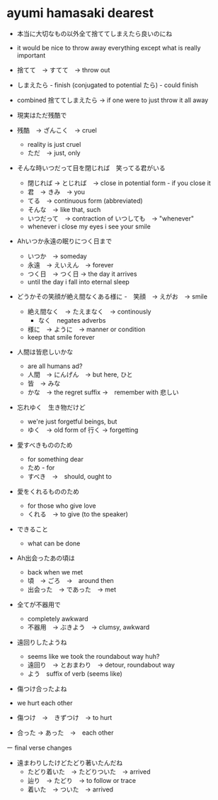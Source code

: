# ayumi hamasaki dearest

- 本当に大切なもの以外全て捨ててしまえたら良いのにね
 - it would be nice to throw away everything except what is really important
 - 捨てて　→ すてて　→ throw out
  - しまえたら - finish (conjugated to potential たら) - could finish
  - combined 捨ててしまえたら -> if one were to just throw it all away
- 現実はただ残酷で
 - 残酷　→ ざんこく　→ cruel
   - reality is just cruel
   - ただ　→ just, only

- そんな時いつだって目を閉じれば　笑ってる君がいる
  - 閉じれば → とじれば　→ close in potential form - if you close it
  - 君　→ きみ　→ you
  - てる　→ continuous form (abbreviated)
  - そんな　→ like that, such
  - いつだって　→ contraction of いつしても　→ "whenever"
  - whenever i close my eyes i see your smile

- Ahいつか永遠の眠りにつく日まで
  - いつか　→ someday
  - 永遠　→ えいえん　→ forever
  - つく日　→ つく日 -> the day it arrives
  - until the day i fall into eternal sleep

- どうかその笑顔が絶え間なくある様に
  -　笑顔　→ えがお　→ smile
  - 絶え間なく　→ たえまなく　→ continously
    - なく　negates adverbs
  - 様に　→ ように　→ manner or condition
  - keep that smile forever

- 人間は皆悲しいかな
  - are all humans ad?
  - 人間　→ にんげん　→ but here, ひと
  - 皆　→ みな
  - かな　→ the regret suffix →　remember with 悲しい
- 忘れゆく　生き物だけど
  - we're just forgetful beings, but
  - ゆく　→ old form of 行く → forgetting

- 愛すべきもののため
  - for something dear
  - ため - for
  - すべき　→　should, ought to

- 愛をくれるもののため
  - for those who give love
  - くれる　→ to give (to the speaker)

- できること
  - what can be done

- Ah出会ったあの頃は
  - back when we met
  - 頃　→ ごろ　→　around then
  - 出会った　→ であった　→ met

- 全てが不器用で
  - completely awkward
  - 不器用　→ ぶきよう　→ clumsy, awkward

- 遠回りしたようね
  - seems like we took the roundabout way huh?
  - 遠回り　→ とおまわり　→ detour, roundabout way
  - よう　suffix of verb (seems like)

- 傷つけ合ったよね
 - we hurt each other
 - 傷つけ　→　きずつけ　→ to hurt
 - 合った → あった　→　each other

ー final verse changes
- 遠まわりしたけどたどり著いたんだね
  - たどり着いた　→ たどりついた　→ arrived
  - 辿り　→ たどり　→ to follow or trace
  - 着いた　→ ついた　→  arrived
